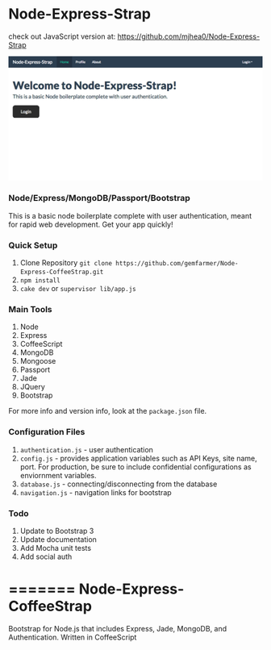 
# Node-Express-Strap


check out JavaScript version at: https://github.com/mjhea0/Node-Express-Strap

![alt tag](/public/img/github_splash.png)
### Node/Express/MongoDB/Passport/Bootstrap

This is a basic node boilerplate complete with user authentication, meant for rapid web development. Get your app quickly!

### Quick Setup

1. Clone Repository `git clone https://github.com/gemfarmer/Node-Express-CoffeeStrap.git`
2. `npm install`
3. `cake dev` or `supervisor lib/app.js`

### Main Tools

1. Node
2. Express
3. CoffeeScript
4. MongoDB
5. Mongoose
6. Passport
7. Jade
8. JQuery
9. Bootstrap

For more info and version info, look at the `package.json` file.

### Configuration Files

1. `authentication.js` - user authentication
2. `config.js` - provides application variables such as API Keys, site name, port. For production, be sure to include confidential configurations as enviornment variables.
3. `database.js` - connecting/disconnecting from the database
4. `navigation.js` - navigation links for bootstrap

### Todo

1. Update to Bootstrap 3
2. Update documentation
3. Add Mocha unit tests
4. Add social auth


=======
Node-Express-CoffeeStrap
========================

Bootstrap for Node.js that includes Express, Jade, MongoDB, and Authentication. Written in CoffeeScript
